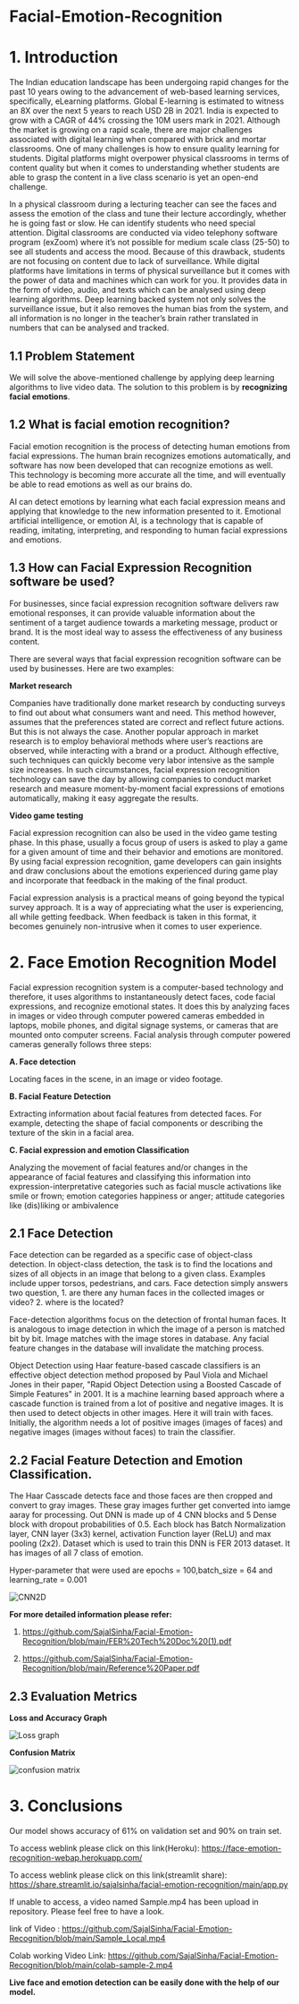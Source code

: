 # Facial-Emotion-Recognition

# 1. Introduction

The Indian education landscape has been undergoing rapid changes for the past 10 years owing to
the advancement of web-based learning services, specifically, eLearning platforms.
Global E-learning is estimated to witness an 8X over the next 5 years to reach USD 2B in 2021. India
is expected to grow with a CAGR of 44% crossing the 10M users mark in 2021. Although the market
is growing on a rapid scale, there are major challenges associated with digital learning when
compared with brick and mortar classrooms. One of many challenges is how to ensure quality
learning for students. Digital platforms might overpower physical classrooms in terms of content
quality but when it comes to understanding whether students are able to grasp the content in a live
class scenario is yet an open-end challenge.


In a physical classroom during a lecturing teacher can see the faces and assess the emotion of the
class and tune their lecture accordingly, whether he is going fast or slow. He can identify students who
need special attention. Digital classrooms are conducted via video telephony software program (exZoom) where it’s not possible for medium scale class (25-50) to see all students and access the
mood. Because of this drawback, students are not focusing on content due to lack of surveillance.
While digital platforms have limitations in terms of physical surveillance but it comes with the power of
data and machines which can work for you. It provides data in the form of video, audio, and texts
which can be analysed using deep learning algorithms. Deep learning backed system not only solves
the surveillance issue, but it also removes the human bias from the system, and all information is no
longer in the teacher’s brain rather translated in numbers that can be analysed and tracked.

## 1.1 Problem Statement

We will solve the above-mentioned challenge by applying deep learning algorithms to live video data.
The solution to this problem is by **recognizing facial emotions**.

## 1.2 What is facial emotion recognition?

Facial emotion recognition is the process of detecting human emotions from facial expressions. The human brain recognizes emotions automatically, and software has now been developed that can recognize emotions as well. This technology is becoming more accurate all the time, and will eventually be able to read emotions as well as our brains do. 

AI can detect emotions by learning what each facial expression means and applying that knowledge to the new information presented to it. Emotional artificial intelligence, or emotion AI, is a technology that is capable of reading, imitating, interpreting, and responding to human facial expressions and emotions.

## 1.3 How can Facial Expression Recognition software be used?

For businesses, since facial expression recognition software delivers raw emotional responses, it can provide valuable information about the sentiment of a target audience towards a marketing message, product or brand. It is the most ideal way to assess the effectiveness of any business content.

There are several ways that facial expression recognition software can be used by businesses. Here are two examples:

**Market research**

Companies have traditionally done market research by conducting surveys to find out about what consumers want and need. This method however, assumes that the preferences stated are correct and reflect future actions. But this is not always the case. Another popular approach in market research is to employ behavioral methods where user’s reactions are observed, while interacting with a brand or a product. Although effective, such techniques can quickly become very labor intensive as the sample size increases. In such circumstances, facial expression recognition technology can save the day by allowing companies to conduct market research and measure moment-by-moment facial expressions of emotions automatically, making it easy aggregate the results.

**Video game testing**

Facial expression recognition can also be used in the video game testing phase. In this phase, usually a focus group of users is asked to play a game for a given amount of time and their behavior and emotions are monitored. By using facial expression recognition, game developers can gain insights and draw conclusions about the emotions experienced during game play and incorporate that feedback in the making of the final product.

Facial expression analysis is a practical means of going beyond the typical survey approach. It is a way of appreciating what the user is experiencing, all while getting feedback. When feedback is taken in this format, it becomes genuinely non-intrusive when it comes to user experience.

# 2. Face Emotion Recognition Model

Facial expression recognition system is a computer-based technology and therefore, it uses algorithms to instantaneously detect faces, code facial expressions, and recognize emotional states. It does this by analyzing faces in images or video through computer powered cameras embedded in laptops, mobile phones, and digital signage systems, or cameras that are mounted onto computer screens. Facial analysis through computer powered cameras generally follows three steps:

**A. Face detection**

Locating faces in the scene, in an image or video footage.

**B. Facial Feature Detection**

Extracting information about facial features from detected faces. For example, detecting the shape of facial components or describing the texture of the skin in a facial area.

**C. Facial expression and emotion Classification**

Analyzing the movement of facial features and/or changes in the appearance of facial features and classifying this information into expression-interpretative categories such as facial muscle activations like smile or frown; emotion categories happiness or anger; attitude categories like (dis)liking or ambivalence

## 2.1 Face Detection 

Face detection can be regarded as a specific case of object-class detection. In object-class detection, the task is to find the locations and sizes of all objects in an image that belong to a given class. Examples include upper torsos, pedestrians, and cars. Face detection simply answers two question, 1. are there any human faces in the collected images or video? 2. where is the located?

Face-detection algorithms focus on the detection of frontal human faces. It is analogous to image detection in which the image of a person is matched bit by bit. Image matches with the image stores in database. Any facial feature changes in the database will invalidate the matching process.

Object Detection using Haar feature-based cascade classifiers is an effective object detection method proposed by Paul Viola and Michael Jones in their paper, "Rapid Object Detection using a Boosted Cascade of Simple Features" in 2001. It is a machine learning based approach where a cascade function is trained from a lot of positive and negative images. It is then used to detect objects in other images. Here it will train with faces. Initially, the algorithm needs a lot of positive images (images of faces) and negative images (images without faces) to train the classifier.

## 2.2 Facial Feature Detection and Emotion Classification.

The Haar Casscade detects face and those faces are then cropped and convert to gray images. These  gray images further get converted into iamge aaray for processing. Out DNN is made up of 4 CNN blocks and 5 Dense block with dropout probabilities of 0.5. Each block has Batch Normalization layer, CNN layer (3x3) kernel, activation Function layer (ReLU) and max pooling (2x2). Dataset which is used to train this DNN is FER 2013 dataset. It has images of all 7 class of emotion. 

Hyper-parameter that were used are epochs = 100,batch_size = 64 and learning_rate = 0.001

![CNN2D](https://user-images.githubusercontent.com/79034119/133448924-88b0c3c4-6eec-4f36-8c45-5a5d5a6f3b2a.png)

**For more detailed information please refer:** 
1. https://github.com/SajalSinha/Facial-Emotion-Recognition/blob/main/FER%20Tech%20Doc%20(1).pdf

2. https://github.com/SajalSinha/Facial-Emotion-Recognition/blob/main/Reference%20Paper.pdf

## 2.3 Evaluation Metrics

**Loss and Accuracy Graph**

![Loss graph](https://user-images.githubusercontent.com/79034119/133657378-ffb03296-9c65-4b86-bf34-0f7f028b55b1.png)

**Confusion Matrix**


![confusion matrix](https://user-images.githubusercontent.com/79034119/133657418-5e4cc352-d1a5-45bd-913e-0d398f2683d6.png)



# 3. Conclusions 

Our model shows accuracy of 61% on validation set and 90% on train set. 

To access weblink please click on this link(Heroku): https://face-emotion-recognition-webap.herokuapp.com/

To access weblink please click on this link(streamlit share): https://share.streamlit.io/sajalsinha/facial-emotion-recognition/main/app.py

If unable to access, a video named Sample.mp4 has been upload in repository. Please feel free to have a look.

link of Video : https://github.com/SajalSinha/Facial-Emotion-Recognition/blob/main/Sample_Local.mp4

Colab working Video Link: https://github.com/SajalSinha/Facial-Emotion-Recognition/blob/main/colab-sample-2.mp4

**Live face and emotion detection can be easily done with the help of our model.**


